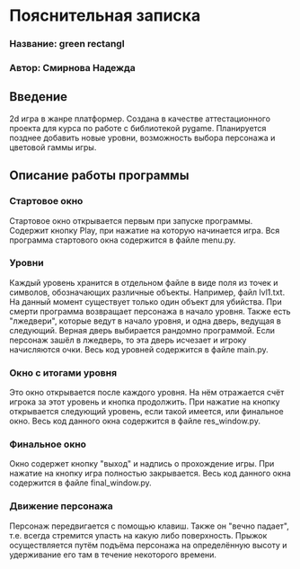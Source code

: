 # Пояснительная записка
### Название: green rectangl
### Автор: Смирнова Надежда
## Введение
2d игра в жанре платформер.
Создана в качестве аттестационного проекта для курса по работе с библиотекой pygame.
Планируется позднее добавить новые уровни, возможность выбора персонажа и цветовой гаммы игры.
 ## Описание работы программы
 ### Стартовое окно
 Стартовое окно открывается первым при запуске программы.
 Содержит кнопку Play, при нажатие на которую начинается игра.
 Вся программа стартового окна содержится в файле menu.py.
 
 ### Уровни
 Каждый уровень хранится в отдельном файле в виде поля из точек и символов, обозначающих различные объекты.
 Например, файл lvl1.txt.
 На данный момент существует только один объект для убийства.
 При смерти программа возвращает персонажа в начало уровня.
 Также есть "лжедвери", которые ведут в начало уровня, и одна дверь, ведущая в следующий.
 Верная дверь выбирается рандомно программой.
 Если персонаж зашёл в лжедверь, то эта дверь исчезает и игроку начисляются очки.
 Весь код уровней содержится в файле main.py.
 
 ### Окно с итогами уровня
 Это окно открывается после каждого уровня.
 На нём отражается счёт игрока за этот уровень и кнопка продолжить.
 При нажатие на кнопку открывается следующий уровень, если такой имеется, или финальное окно.
 Весь код данного окна содержится в файле res_window.py.
 
 ### Финальное окно
 Окно содержет кнопку "выход" и надпись о прохождение игры.
 При нажатие на кнопку игра полностью закрывается.
 Весь код данного окна содержится в файле final_window.py.
 
 ### Движение персонажа
 Персонаж передвигается с помощью клавиш.
 Также он "вечно падает", т.е. всегда стремится упасть на какую либо поверхность.
 Прыжок осуществляется путём подъёма персонажа на определённую высоту и удерживание его там в течение некоторого времени.
 
 
 
